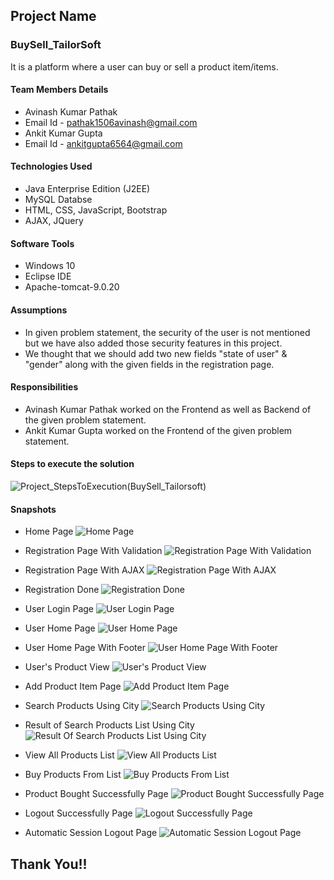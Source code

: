 ## Project Name
### BuySell_TailorSoft
It is a platform where a user can buy or sell a product item/items.

#### Team Members Details
* Avinash Kumar Pathak 
* Email Id - pathak1506avinash@gmail.com
* Ankit Kumar Gupta
* Email Id - ankitgupta6564@gmail.com

#### Technologies Used
* Java Enterprise Edition (J2EE)
* MySQL Databse
* HTML, CSS, JavaScript, Bootstrap
* AJAX, JQuery

#### Software Tools
* Windows 10
* Eclipse IDE
* Apache-tomcat-9.0.20

#### Assumptions
* In given problem statement, the security of the user is not mentioned but we have also added those security features in this project.
* We thought that we should add two new fields "state of user" & "gender" along with the given fields in the registration page.

#### Responsibilities
* Avinash Kumar Pathak worked on the Frontend as well as Backend of the given problem statement.
* Ankit Kumar Gupta worked on the Frontend of the given problem statement.

#### Steps to execute the solution
![Project_StepsToExecution(BuySell_Tailorsoft)](https://user-images.githubusercontent.com/65560594/103638210-9b948500-4f72-11eb-997f-c3c2dd5ab148.PNG)

#### Snapshots
* Home Page
![Home Page](https://user-images.githubusercontent.com/65560594/103639004-b3203d80-4f73-11eb-93fc-d7f4f4b160ae.png)

* Registration Page With Validation
![Registration Page With Validation](https://user-images.githubusercontent.com/65560594/103639136-ea8eea00-4f73-11eb-8353-9d66f677ce50.png)

* Registration Page With AJAX
![Registration Page With AJAX](https://user-images.githubusercontent.com/65560594/103639184-fd092380-4f73-11eb-8cbb-ed74ec6296c8.png)

* Registration Done
![Registration Done](https://user-images.githubusercontent.com/65560594/103639220-0d210300-4f74-11eb-8934-88e886ba7fb7.png)

* User Login Page
![User Login Page](https://user-images.githubusercontent.com/65560594/103639392-4f4a4480-4f74-11eb-98f1-6922ed03499e.png)

* User Home Page
![User Home Page](https://user-images.githubusercontent.com/65560594/103639466-69842280-4f74-11eb-91eb-9221a316ffc2.png)

* User Home Page With Footer
![User Home Page With Footer](https://user-images.githubusercontent.com/65560594/103639555-828cd380-4f74-11eb-90f1-5a670225bee1.png)

* User's Product View
![User's Product View](https://user-images.githubusercontent.com/65560594/103639611-989a9400-4f74-11eb-9b05-65f3bd58e396.png)

* Add Product Item Page
![Add Product Item Page](https://user-images.githubusercontent.com/65560594/103639672-b962e980-4f74-11eb-971a-fdecb717f0dd.png)

* Search Products Using City
![Search Products Using City](https://user-images.githubusercontent.com/65560594/103639732-d39cc780-4f74-11eb-8530-ea8e69548b27.png)

* Result of Search Products List Using City
![Result Of Search Products List Using City](https://user-images.githubusercontent.com/65560594/103639839-00e97580-4f75-11eb-955e-f73b320b98e9.png)

* View All Products List
![View All Products List](https://user-images.githubusercontent.com/65560594/103639872-11015500-4f75-11eb-82fb-daa064cfbe1e.png)

* Buy Products From List
![Buy Products From List](https://user-images.githubusercontent.com/65560594/103639925-26767f00-4f75-11eb-8855-81d244479021.png)

* Product Bought Successfully Page
![Product Bought Successfully Page](https://user-images.githubusercontent.com/65560594/103639958-32fad780-4f75-11eb-8f61-1a82e91522d4.png)

* Logout Successfully Page
![Logout Successfully Page](https://user-images.githubusercontent.com/65560594/103640004-44dc7a80-4f75-11eb-8cba-425070ec25d2.png)

* Automatic Session Logout Page
![Automatic Session Logout Page](https://user-images.githubusercontent.com/65560594/103640074-6178b280-4f75-11eb-93a8-973f39948e6e.png)


## Thank You!!
